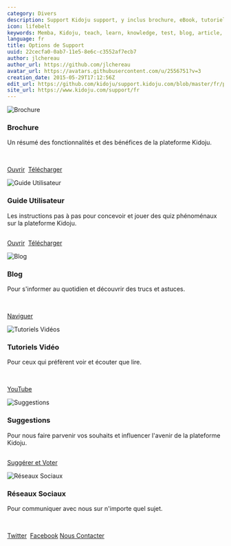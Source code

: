 ```yaml
---
category: Divers
description: Support Kidoju support, y inclus brochure, eBook, tutoriels vidéo, blog et autres options.
icon: lifebelt
keywords: Memba, Kidoju, teach, learn, knowledge, test, blog, article, documentation, ebook, video, webinar, slide
language: fr
title: Options de Support
uuid: 22cecfa0-0ab7-11e5-8e6c-c3552af7ecb7
author: jlchereau
author_url: https://github.com/jlchereau
avatar_url: https://avatars.githubusercontent.com/u/2556751?v=3
creation_date: 2015-05-29T17:12:56Z
edit_url: https://github.com/kidoju/support.kidoju.com/blob/master/fr/pages/index.md
site_url: https://www.kidoju.com/support/fr
---
```

<div class="row">
    <div class="col-sm-6 col-md-4">
        <div class="thumbnail k-widget">
            <img src="https://raw.githubusercontent.com/kidoju/support.kidoju.com/master/fr/pages/index1.jpg" alt="Brochure">
            <div class="caption">
                <h3>Brochure</h3>
                <p style="min-height:3.5em;">Un résumé des fonctionnalités et des bénéfices de la plateforme Kidoju.</p>
                <p>
                    <a href="https://github.com/kidoju/support.kidoju.com/blob/master/fr/docs/Datasheet.fr.screen.pdf" target="_blank" class="k-button k-primary" role="button">Ouvrir</a>&nbsp;
                    <a href="https://github.com/kidoju/support.kidoju.com/raw/master/fr/docs/Datasheet.fr.screen.pdf" class="k-button" role="button">Télécharger</a>
                </p>
            </div>
        </div>
    </div>
    <div class="col-sm-6 col-md-4">
        <div class="thumbnail k-widget">
            <img src="https://raw.githubusercontent.com/kidoju/support.kidoju.com/master/fr/pages/index2.jpg" alt="Guide Utilisateur">
            <div class="caption">
                <h3>Guide Utilisateur</h3>
                <p style="min-height:3.5em;">Les instructions pas à pas pour concevoir et jouer des quiz phénoménaux sur la plateforme Kidoju.</p>
                <p>
                    <a href="https://github.com/kidoju/support.kidoju.com/blob/master/fr/docs/UserGuide.fr.screen.pdf" target="_blank" class="k-button k-primary" role="button">Ouvrir</a>&nbsp;
                    <a href="https://github.com/kidoju/support.kidoju.com/raw/master/fr/docs/UserGuide.fr.screen.pdf" class="k-button" role="button">Télécharger</a>
                </p>
            </div>
        </div>
    </div>
    <div class="col-sm-6 col-md-4">
        <div class="thumbnail k-widget">
            <img src="https://raw.githubusercontent.com/kidoju/support.kidoju.com/master/fr/pages/index4.jpg" alt="Blog">
            <div class="caption">
                <h3>Blog</h3>
                <p style="min-height:3.5em;">Pour s'informer au quotidien et découvrir des trucs et astuces.</p>
                <p><a href="https://www.kidoju.com/support/fr/posts" class="k-button k-primary" role="button">Naviguer</a></p>
            </div>
        </div>
    </div>
    <div class="col-sm-6 col-md-4">
        <div class="thumbnail k-widget">
            <img src="https://raw.githubusercontent.com/kidoju/support.kidoju.com/master/fr/pages/index5.jpg" alt="Tutoriels Vidéos">
            <div class="caption">
                <h3>Tutoriels Vidéo</h3>
                <p style="min-height:3.5em;">Pour ceux qui préfèrent voir et écouter que lire.</p>
                <p><a href="https://www.youtube.com/channel/UC2vvo3bzox9ikJ2zFWN5B1A" target="_blank" class="k-button k-primary" role="button">YouTube</a></p>
            </div>
        </div>
    </div>
    <div class="col-sm-6 col-md-4">
        <div class="thumbnail k-widget">
            <img src="https://raw.githubusercontent.com/kidoju/support.kidoju.com/master/fr/pages/index3.jpg" alt="Suggestions">
            <div class="caption">
                <h3>Suggestions</h3>
                <p style="min-height:3.5em;">Pour nous faire parvenir vos souhaits et influencer l'avenir de la plateforme Kidoju.</p>
                <p>
                    <a href="https://kidoju.uservoice.com/forums/152569-general" target="_blank" class="k-button k-primary" role="button">Suggérer et Voter</a>
                    <!-- TODO: rapport de bogue -->
                </p>
            </div>
        </div>
    </div>
    <div class="col-sm-6 col-md-4">
        <div class="thumbnail k-widget">
            <img src="https://raw.githubusercontent.com/kidoju/support.kidoju.com/master/fr/pages/index6.jpg" alt="Réseaux Sociaux">
            <div class="caption">
                <h3>Réseaux Sociaux</h3>
                <p style="min-height:3.5em;">Pour communiquer avec nous sur n'importe quel sujet.</p>
                <p>
                    <a href="https://twitter.com/kidoju" target="_blank" class="k-button" role="button">Twitter</a>&nbsp;
                    <a href="https://www.facebook.com/kidoju" target="_blank" class="k-button" role="button">Facebook</a>
                    <a href="https://www.kidoju.com/support/fr/contact" target="_blank" class="k-button k-primary" role="button">Nous Contacter</a>
                </p>
            </div>
        </div>
    </div>
</div>